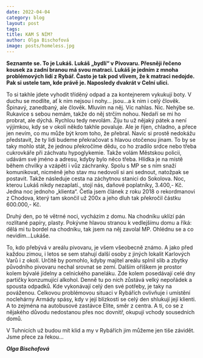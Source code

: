 ```yaml
---
date: 2022-04-04
category: blog
layout: post
tags:
title: KAM S NÍM?
author: Olga Bischofová
image: posts/homeless.jpg
---
```

**Seznamte se. To je Lukáš. Lukáš „bydlí“ v Pivovaru. Přesněji řečeno kousek za zadní branou má svou matraci. Lukáš je jedním z mnoha problémových lidí z Rybář. Často je tak pod vlivem, že k matraci nedojde. Pak si ustele tam, kde právě je. Naposledy dvakrát v Celní ulici.**

To si takhle jdete vyhodit tříděný odpad a za kontejnerem vykukují boty. V duchu se modlíte, ať k nim nejsou i nohy… jsou…a k nim i celý člověk. Špinavý, zanedbaný, ale člověk. Mluvím na něj. Víc nahlas. Nic. Nehýbe se. Rukavice s sebou nemám, takže do něj strčím nohou. Nedaří se mi ho probrat, ale dýchá. Rychlou tedy nevolám. Žiju tu už nějaký pátek a není výjimkou, kdy se v okolí někdo takhle povaluje. Ale je říjen, chladno, a přece jen nevím, co mu může být krom toho, že přebral. Navíc si prostě nedokážu představit, že ty lidi budeme překračovat s hlavou otočenou jinam. To by se taky mohlo stát, že jednou překročíme dědu, co ho zradilo srdce nebo třeba cukrovkáře při záchvatu hypoglykemie. Takže volám Městskou policii, udávám své jméno a adresu, kdyby bylo něco třeba. Hlídka je na místě během chvilky a vzápětí i vůz záchranky. Spolu s MP se s ním snaží komunikovat, nicméně jeho stav mu nedovolí si ani sednout, natožpak se postavit. Takže následuje cesta na záchytnou stanici do Sokolova. Noc, kterou Lukáš nikdy nezaplatí., stojí nás, daňové poplatníky, 3.400,- Kč. Jedna noc jednoho „klienta“. Četla jsem článek z roku 2018 o rekordmanovi z Chodova, který tam skončil už 200x a jeho dluh tak překročil částku 600.000,- Kč.

Druhý den, po té větrné noci, vycházím z domu. Na chodníku uklízí pán rozlítané papíry, plasty. Pokývne hlavou stranou k vedlejšímu domu a říká: dělá mi tu bordel na chodníku, tak jsem na něj zavolal MP. Ohlédnu se a co nevidím…Lukáše.

To, kdo přebývá v areálu pivovaru, je všem všeobecně známo. A jako před každou zimou, i letos se sem stahují další osoby z jiných lokalit Karlových Varů i z okolí. Určitě by pomohlo, kdyby majitel areálu splnil slib a zbytky původního pivovaru nechal srovnat se zemí. Dalším oříškem je prostor kolem bývalé jídelny a celnického paneláku. Zde kolem posedávají celé dny partičky konzumující alkohol. Denně tu po nich zůstává velký nepořádek a spousta odpadků. Kde vykonávají celý den své potřeby, je taky na pováženou. Celkovou problémovou situaci v Rybářích ovlivňuje i umístění noclehárny Armády spásy, kdy v její blízkosti se celý den shlukují její klienti. A to zejména na autobusové zastávce Elite, směr z centra. A ti, co se z nějakého důvodu nedostanou přes noc dovnitř, okupují vchody sousedních domů.

V Tuhnicích už budou mít klid a my v Rybářích jim můžeme jen tiše závidět. Jsme přece za řekou…

***Olga Bischofová***
